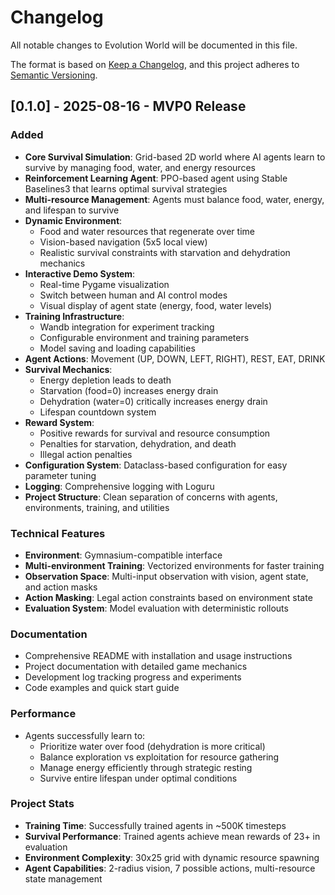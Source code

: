 # Changelog

All notable changes to Evolution World will be documented in this file.

The format is based on [Keep a Changelog](https://keepachangelog.com/en/1.0.0/),
and this project adheres to [Semantic Versioning](https://semver.org/spec/v2.0.0.html).

## [0.1.0] - 2025-08-16 - MVP0 Release

### Added
- **Core Survival Simulation**: Grid-based 2D world where AI agents learn to survive by managing food, water, and energy resources
- **Reinforcement Learning Agent**: PPO-based agent using Stable Baselines3 that learns optimal survival strategies
- **Multi-resource Management**: Agents must balance food, water, energy, and lifespan to survive
- **Dynamic Environment**: 
  - Food and water resources that regenerate over time
  - Vision-based navigation (5x5 local view)
  - Realistic survival constraints with starvation and dehydration mechanics
- **Interactive Demo System**: 
  - Real-time Pygame visualization
  - Switch between human and AI control modes
  - Visual display of agent state (energy, food, water levels)
- **Training Infrastructure**:
  - Wandb integration for experiment tracking
  - Configurable environment and training parameters
  - Model saving and loading capabilities
- **Agent Actions**: Movement (UP, DOWN, LEFT, RIGHT), REST, EAT, DRINK
- **Survival Mechanics**:
  - Energy depletion leads to death
  - Starvation (food=0) increases energy drain
  - Dehydration (water=0) critically increases energy drain
  - Lifespan countdown system
- **Reward System**: 
  - Positive rewards for survival and resource consumption
  - Penalties for starvation, dehydration, and death
  - Illegal action penalties
- **Configuration System**: Dataclass-based configuration for easy parameter tuning
- **Logging**: Comprehensive logging with Loguru
- **Project Structure**: Clean separation of concerns with agents, environments, training, and utilities

### Technical Features
- **Environment**: Gymnasium-compatible interface
- **Multi-environment Training**: Vectorized environments for faster training
- **Observation Space**: Multi-input observation with vision, agent state, and action masks
- **Action Masking**: Legal action constraints based on environment state
- **Evaluation System**: Model evaluation with deterministic rollouts

### Documentation
- Comprehensive README with installation and usage instructions
- Project documentation with detailed game mechanics
- Development log tracking progress and experiments
- Code examples and quick start guide

### Performance
- Agents successfully learn to:
  - Prioritize water over food (dehydration is more critical)
  - Balance exploration vs exploitation for resource gathering
  - Manage energy efficiently through strategic resting
  - Survive entire lifespan under optimal conditions

### Project Stats
- **Training Time**: Successfully trained agents in ~500K timesteps
- **Survival Performance**: Trained agents achieve mean rewards of 23+ in evaluation
- **Environment Complexity**: 30x25 grid with dynamic resource spawning
- **Agent Capabilities**: 2-radius vision, 7 possible actions, multi-resource state management